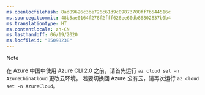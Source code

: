 ```yaml
---
ms.openlocfilehash: 8ad89626c3be726c61d9c09873700ff7b544516c
ms.sourcegitcommit: 48b5ae0164f278f2fff626ee60db86802837b0b4
ms.translationtype: HT
ms.contentlocale: zh-CN
ms.lasthandoff: 06/19/2020
ms.locfileid: "85098238"
---
```

> [!NOTE]
> 在 Azure 中国中使用 Azure CLI 2.0 之前，请首先运行 `az cloud set -n AzureChinaCloud` 更改云环境。 若要切换回 Azure 公有云，请再次运行 `az cloud set -n AzureCloud`。
